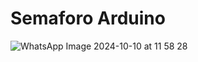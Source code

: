 # Semaforo Arduino
![WhatsApp Image 2024-10-10 at 11 58 28](https://github.com/user-attachments/assets/8dba643b-3f8b-42a6-9942-6567e01bd4e1)

